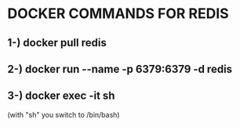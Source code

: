 # DOCKER COMMANDS FOR REDIS 

## 1-) docker pull redis

## 2-) docker run --name <your-container-name> -p 6379:6379 -d redis

## 3-) docker exec -it <your-container-name> sh 

(with "sh" you switch to /bin/bash)
